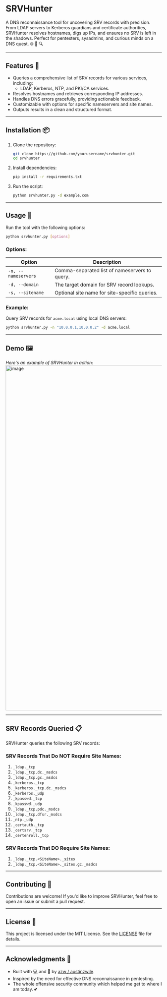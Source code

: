 # SRVHunter
A DNS reconnaissance tool for uncovering SRV records with precision. From LDAP servers to Kerberos guardians and certificate authorities, SRVHunter resolves hostnames, digs up IPs, and ensures no SRV is left in the shadows. Perfect for pentesters, sysadmins, and curious minds on a DNS quest. 🌐 💼 🔍

---

## Features 🚀

- Queries a comprehensive list of SRV records for various services, including:
  - LDAP, Kerberos, NTP, and PKI/CA services.
- Resolves hostnames and retrieves corresponding IP addresses.
- Handles DNS errors gracefully, providing actionable feedback.
- Customizable with options for specific nameservers and site names.
- Outputs results in a clean and structured format.

---

## Installation 📦

1. Clone the repository:
   ```bash
   git clone https://github.com/yourusername/srvhunter.git
   cd srvhunter
   ```

2. Install dependencies:
   ```bash
   pip install -r requirements.txt
   ```

3. Run the script:
   ```bash
   python srvhunter.py -d example.com
   ```

---

## Usage 🔧

Run the tool with the following options:

```bash
python srvhunter.py [options]
```

### Options:
| Option                  | Description                                     |
|-------------------------|-------------------------------------------------|
| `-n, --nameservers`   | Comma-separated list of nameservers to query.   |
| `-d, --domain`        | The target domain for SRV record lookups.       |
| `-s, --sitename`      | Optional site name for site-specific queries.   |

### Example:
Query SRV records for `acme.local` using local DNS servers:
```bash
python srvhunter.py -n "10.0.0.1,10.0.0.2" -d acme.local
```

---

## Demo 🖼️

*Here's an example of SRVHunter in action:*  
<img width="1114" alt="image" src="https://github.com/user-attachments/assets/a16b0e6b-3ab1-4044-b5bd-a821f7e8163f" />

---

## SRV Records Queried 📋

SRVHunter queries the following SRV records:

### SRV Records That Do NOT Require Site Names:
1. `_ldap._tcp`
2. `_ldap._tcp.dc._msdcs`
3. `_ldap._tcp.gc._msdcs`
4. `_kerberos._tcp`
5. `_kerberos._tcp.dc._msdcs`
6. `_kerberos._udp`
7. `_kpasswd._tcp`
8. `_kpasswd._udp`
9. `_ldap._tcp.pdc._msdcs`
10. `_ldap._tcp.dfsr._msdcs`
11. `_ntp._udp`
12. `_certauth._tcp`
13. `_certsrv._tcp`
14. `_certenroll._tcp`

### SRV Records That DO Require Site Names:
1. `_ldap._tcp.<SiteName>._sites`
2. `_ldap._tcp.<SiteName>._sites.gc._msdcs`

---

## Contributing 🤝

Contributions are welcome! If you'd like to improve SRVHunter, feel free to open an issue or submit a pull request.

---

## License 📜

This project is licensed under the MIT License. See the [LICENSE](./LICENSE) file for details.

---

## Acknowledgments 🙌

- Built with 💻 and 🧠  by [azw / austinzwile](https://github.com/austinzwile).
- Inspired by the need for effective DNS reconnaissance in pentesting.
- The whole offensive security community which helped me get to where I am today. 💕
